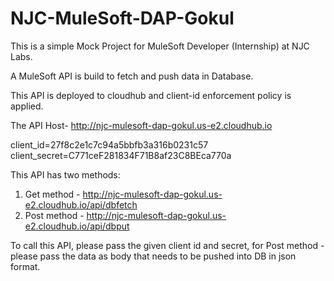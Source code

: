 # NJC-MuleSoft-DAP-Gokul

This is a simple Mock Project for MuleSoft Developer (Internship) at NJC Labs.

A MuleSoft API is build to fetch and push data in Database.

This API is deployed to cloudhub and client-id enforcement policy is applied.

The API Host- http://njc-mulesoft-dap-gokul.us-e2.cloudhub.io

client_id=27f8c2e1c7c94a5bbfb3a316b0231c57
client_secret=C771ceF281834F71B8af23C8BEca770a

This API has two methods:
1. Get method - http://njc-mulesoft-dap-gokul.us-e2.cloudhub.io/api/dbfetch
2. Post method - http://njc-mulesoft-dap-gokul.us-e2.cloudhub.io/api/dbput

To call this API, please pass the given client id and secret, for Post method - please pass the data as body that 
needs to be pushed into DB in json format.
